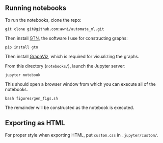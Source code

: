 ## Running notebooks

To run the notebooks, clone the repo:

```
git clone git@github.com:awni/automata_ml.git
```

Then install [GTN](https://github.com/gtn-org/gtn), the software I use for
constructing graphs:

```
pip install gtn
```

Then install [GraphViz](https://graphviz.org/download/), which is required for
visualizing the graphs.

From this directory (`notebooks/`), launch the Jupyter server:

```
jupyter notebook
```

This should open a browser window from which you can execute all of the
notebooks.





```
bash figures/gen_figs.sh
```

The remainder will be constructed as the notebook is executed.

## Exporting as HTML

For proper style when exporting HTML, put `custom.css` in `.jupyter/custom/`.
